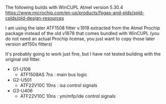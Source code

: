
The following builds with WinCUPL Atmel version 5.30.4
https://www.microchip.com/en-us/products/fpgas-and-plds/spld-cplds/pld-design-resources

I am using the later ATF1508 fitter v.1918 extracted from the Atmel Prochip package instead
of the old v1878 that comes bundled with WinCUPL
(you do not need an actual Prochip license, you just want to copy those later version atf150x fitters)

It's probably going to work just fine, but I have not tested building with the original old fitter.


- G1-U108
    - ATF1508AS  7ns : main bus logic
- G2-U501
    - ATF22V10C 10ns : isa control signals
- G3-U406
    - ATF22V10C 10ns : ym/mfp/ide control signals




